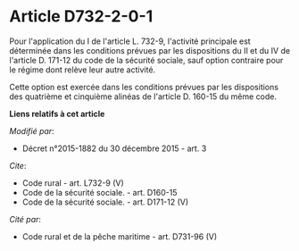 # Article D732-2-0-1

Pour l'application du I de l'article L. 732-9, l'activité principale est déterminée dans les conditions prévues par les
dispositions du II et du IV de l'article D. 171-12 du code de la sécurité sociale, sauf option contraire pour le régime dont
relève leur autre activité. 

Cette option est exercée dans les conditions prévues par les dispositions des quatrième et cinquième alinéas de l'article D.
160-15 du même code.

**Liens relatifs à cet article**

_Modifié par_:

  - Décret n°2015-1882 du 30 décembre 2015 - art. 3

_Cite_:

  - Code rural - art. L732-9 (V)
  - Code de la sécurité sociale. - art. D160-15
  - Code de la sécurité sociale. - art. D171-12 (V)

_Cité par_:

  - Code rural et de la pêche maritime - art. D731-96 (V)

